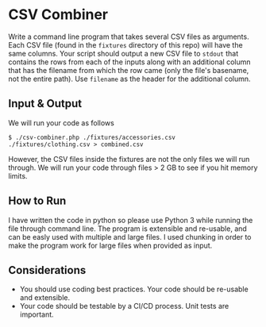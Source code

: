 # CSV Combiner

Write a command line program that takes several CSV files as arguments. Each CSV
file (found in the `fixtures` directory of this repo) will have the same
columns. Your script should output a new CSV file to `stdout` that contains the
rows from each of the inputs along with an additional column that has the
filename from which the row came (only the file's basename, not the entire path).
Use `filename` as the header for the additional column.

## Input & Output
We will run your code as follows
```
$ ./csv-combiner.php ./fixtures/accessories.csv ./fixtures/clothing.csv > combined.csv
```

However, the CSV files inside the fixtures are not the only files we will run
through. We will run your code through files > 2 GB to see if you hit memory limits.

## How to Run
I have written the code in python so please use Python 3 while running the file through command line.
The program is extensible and re-usable, and can be easly used with multiple and large files.
I used chunking in order to make the program work for large files when provided as input.

##  Considerations
* You should use coding best practices. Your code should be re-usable and extensible.
* Your code should be testable by a CI/CD process. Unit tests are important.
